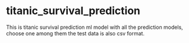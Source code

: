 # titanic_survival_prediction
This is titanic survival prediction ml model with all the prediction models, choose one among them the test data is also csv format.
